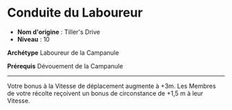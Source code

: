 # Conduite du Laboureur

 * **Nom d'origine** : Tiller's Drive
 * **Niveau** : 10


<p><strong>Archétype</strong> Laboureur de la Campanule</p>
<p><strong>Prérequis</strong> Dévouement de la Campanule</p>
<hr>
<p><span id="ctl00_MainContent_DetailedOutput">Votre bonus à la Vitesse de déplacement augmente à +3m. Les Membres de votre récolte reçoivent un bonus de circonstance de +1,5 m à leur Vitesse.</span></p>